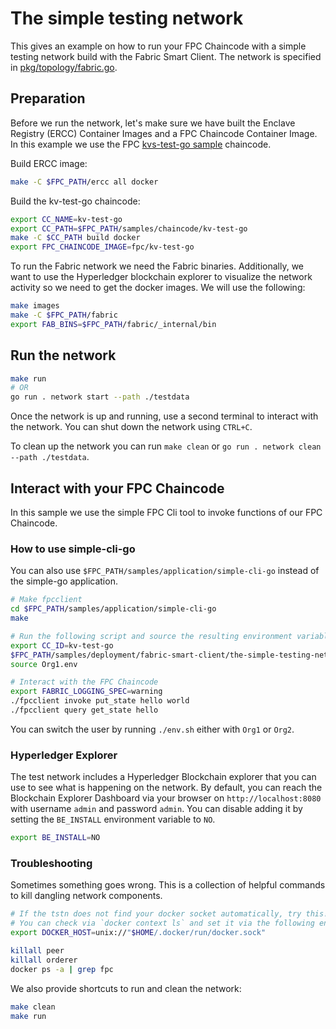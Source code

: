 # The simple testing network

This gives an example on how to run your FPC Chaincode with a simple testing network build with the Fabric Smart Client.
The network is specified in [pkg/topology/fabric.go](pkg/topology/fabric.go).


## Preparation

Before we run the network, let's make sure we have built the Enclave Registry (ERCC) Container Images and a FPC Chaincode Container Image.
In this example we use the FPC [kvs-test-go sample](../../../chaincode/kv-test-go) chaincode.

Build ERCC image:
```bash
make -C $FPC_PATH/ercc all docker
```

Build the kv-test-go chaincode:
```bash
export CC_NAME=kv-test-go
export CC_PATH=$FPC_PATH/samples/chaincode/kv-test-go
make -C $CC_PATH build docker
export FPC_CHAINCODE_IMAGE=fpc/kv-test-go
``` 

To run the Fabric network we need the Fabric binaries. Additionally, we want to use the Hyperledger blockchain explorer to visualize the network activity so we need to get the docker images.
We will use the following:
```bash
make images
make -C $FPC_PATH/fabric
export FAB_BINS=$FPC_PATH/fabric/_internal/bin
```

## Run the network

```bash
make run
# OR
go run . network start --path ./testdata
```
Once the network is up and running, use a second terminal to interact with the network.
You can shut down the network using `CTRL+C`.

To clean up the network you can run `make clean` or `go run . network clean --path ./testdata`.


## Interact with your FPC Chaincode

In this sample we use the simple FPC Cli tool to invoke functions of our FPC Chaincode.


### How to use simple-cli-go

You can also use `$FPC_PATH/samples/application/simple-cli-go` instead of the simple-go application.

```bash
# Make fpcclient
cd $FPC_PATH/samples/application/simple-cli-go
make

# Run the following script and source the resulting environment variables
export CC_ID=kv-test-go
$FPC_PATH/samples/deployment/fabric-smart-client/the-simple-testing-network/env.sh Org1
source Org1.env

# Interact with the FPC Chaincode
export FABRIC_LOGGING_SPEC=warning
./fpcclient invoke put_state hello world
./fpcclient query get_state hello
```

You can switch the user by running `./env.sh` either with `Org1` or `Org2`.


### Hyperledger Explorer

The test network includes a Hyperledger Blockchain explorer that you can use to see what is happening on the network.
By default, you can reach the Blockchain Explorer Dashboard via your browser on `http://localhost:8080` with username `admin` and password `admin`.
You can disable adding it by setting the `BE_INSTALL` environment variable to `NO`.
```bash
export BE_INSTALL=NO
```

### Troubleshooting

Sometimes something goes wrong.
This is a collection of helpful commands to kill dangling network components.

```bash
# If the tstn does not find your docker socket automatically, try this!
# You can check via `docker context ls` and set it via the following environment variable. 
export DOCKER_HOST=unix://"$HOME/.docker/run/docker.sock"
```

```bash
killall peer
killall orderer
docker ps -a | grep fpc
```

We also provide shortcuts to run and clean the network:
```bash
make clean
make run
```
